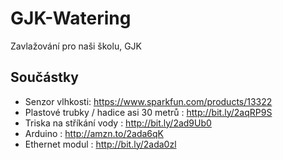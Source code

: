 # GJK-Watering
Zavlažování pro naši školu, GJK

## Součástky
* Senzor vlhkosti: https://www.sparkfun.com/products/13322
* Plastové trubky / hadice asi 30 metrů : http://bit.ly/2aqRP9S
* Triska na stříkání vody : http://bit.ly/2ad9Ub0
* Arduino : http://amzn.to/2ada6qK
* Ethernet modul : http://bit.ly/2ada0zl
